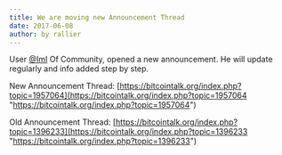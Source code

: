 ```yaml
---
title: We are moving new Announcement Thread
date: 2017-06-08
author: by rallier
---
```


User [@ImI](https://bitcointalk.org/index.php?action=profile;u=92361 "ImI") Of Community, opened a new announcement. He will update regularly and info added step by step.


New Announcement Thread: [https://bitcointalk.org/index.php?topic=1957064](https://bitcointalk.org/index.php?topic=1957064 "https://bitcointalk.org/index.php?topic=1957064")

Old Announcement Thread: [https://bitcointalk.org/index.php?topic=1396233](https://bitcointalk.org/index.php?topic=1396233 "https://bitcointalk.org/index.php?topic=1396233")
